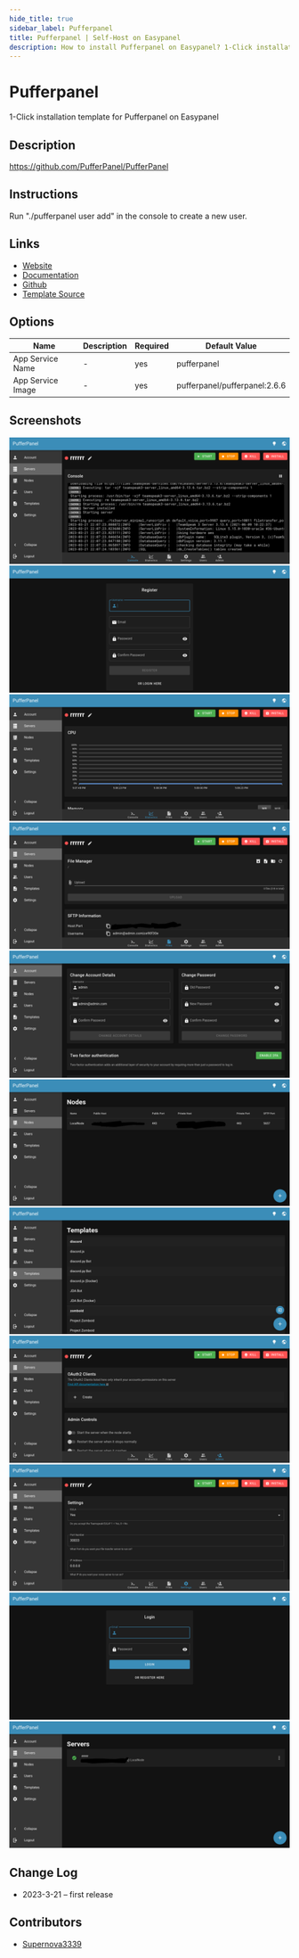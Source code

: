 ```yaml
---
hide_title: true
sidebar_label: Pufferpanel
title: Pufferpanel | Self-Host on Easypanel
description: How to install Pufferpanel on Easypanel? 1-Click installation template for Pufferpanel on Easypanel
---
```


<!-- generated -->

# Pufferpanel

1-Click installation template for Pufferpanel on Easypanel

## Description

https://github.com/PufferPanel/PufferPanel

## Instructions

Run &quot;./pufferpanel user add&quot; in the console to create a new user.

## Links

- [Website](https://pufferpanel.com/)
- [Documentation](https://docs.pufferpanel.com/en/latest)
- [Github](https://github.com/PufferPanel/PufferPanel)
- [Template Source](https://github.com/easypanel-io/templates/tree/main/templates/pufferpanel)

## Options

Name | Description | Required | Default Value
-|-|-|-
App Service Name | - | yes | pufferpanel
App Service Image | - | yes | pufferpanel/pufferpanel:2.6.6

## Screenshots

![Pufferpanel Screenshot](./assets/screenshot1.png)
![Pufferpanel Screenshot](./assets/screenshot10.png)
![Pufferpanel Screenshot](./assets/screenshot11.png)
![Pufferpanel Screenshot](./assets/screenshot2.png)
![Pufferpanel Screenshot](./assets/screenshot3.png)
![Pufferpanel Screenshot](./assets/screenshot4.png)
![Pufferpanel Screenshot](./assets/screenshot5.png)
![Pufferpanel Screenshot](./assets/screenshot6.png)
![Pufferpanel Screenshot](./assets/screenshot7.png)
![Pufferpanel Screenshot](./assets/screenshot8.png)
![Pufferpanel Screenshot](./assets/screenshot9.png)

## Change Log

- 2023-3-21 – first release

## Contributors

- [Supernova3339](https://github.com/Supernova3339)
